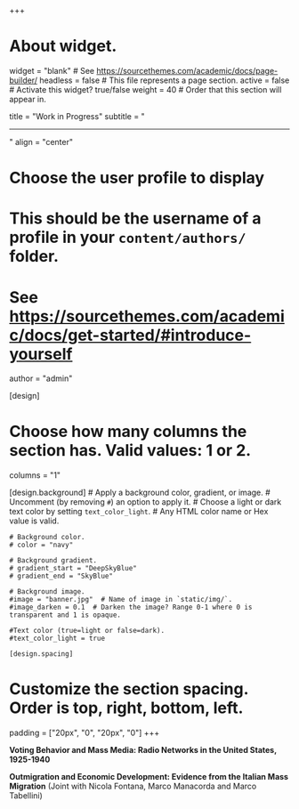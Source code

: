 +++
# About widget.
widget = "blank"  # See https://sourcethemes.com/academic/docs/page-builder/
headless = false  # This file represents a page section.
active = false # Activate this widget? true/false
weight = 40  # Order that this section will appear in.

title = "Work in Progress"
subtitle = "<hr>"
align = "center"
# Choose the user profile to display
# This should be the username of a profile in your `content/authors/` folder.
# See https://sourcethemes.com/academic/docs/get-started/#introduce-yourself
author = "admin"

[design]
  # Choose how many columns the section has. Valid values: 1 or 2.
  columns = "1"

  [design.background]
    # Apply a background color, gradient, or image.
    #   Uncomment (by removing `#`) an option to apply it.
    #   Choose a light or dark text color by setting `text_color_light`.
    #   Any HTML color name or Hex value is valid.

    # Background color.
    # color = "navy"

    # Background gradient.
    # gradient_start = "DeepSkyBlue"
    # gradient_end = "SkyBlue"

    # Background image.
    #image = "banner.jpg"  # Name of image in `static/img/`.
    #image_darken = 0.1  # Darken the image? Range 0-1 where 0 is transparent and 1 is opaque.

    #Text color (true=light or false=dark).
    #text_color_light = true

    [design.spacing]
  # Customize the section spacing. Order is top, right, bottom, left.
  padding = ["20px", "0", "20px", "0"]
+++

<p></p>

**Voting Behavior and Mass Media: Radio Networks in the United States, 1925-1940**


**Outmigration and Economic Development: Evidence from the Italian Mass Migration** (Joint with Nicola Fontana, Marco Manacorda and Marco Tabellini)



<!-- In his seminal contribution, Stromberg (2004) argues that radio ownership had a positive impact on political turnout during the interwar period. In this paper, I document that higher turnout was driven by the access to national radio networks, the first uniform media platform of American history. While radio networks transmitted content of national relevance, non affiliated stations predominantly targeted local matters. Exploiting the gradual rule out of radio signal in the country, I find that exogenous network access increased congressional and presidential turnout by 2 and 3 percentage points respectively. The same treatment reduced political competition between democrats and republicans. I suggest that my results are driven by the homogenization of counties political behavior towards the national averages induced by radio networks. While access to non-affiliated stations had little to no effect on turnout and competition, national radio networks reduced the gap between county level turnout and competition and the national averages. -->



<!-- How does mass outmigration affect short and long run economic development? We answer this question in the context of the Italian diaspora between 1875 and 1920, when nine million Italians – or, one third of Italy’s 1900 population – left the country for the United States, Canada, and Latin America. To do so, we collect and digitize a large number of datasets on yearly migration from each municipality as well as censuses of manufacturing and agriculture. Combining them with more recent datasets, we can trace out the effects of emigration at the municipality level for the entire century. To identify the causal impact of emigration, we predict the total number of migrants from each Italian municipality between 1900 and 1920 by combining variation in pre-1900 connections between Italian municipalities and US counties with the differential economic attractiveness of US counties after 1900. Preliminary results show that the 1900-1920 cumulative mass-emigration had a negative and strong effect on different measures of economic development, such as industrial production, manufacturing employment, and population growth. However, such negative effects become quantitatively large and statistically significant only after the 1950s, suggesting a potential interaction between historical emigration and structural transformation that took place in Italy after WWII. -->
